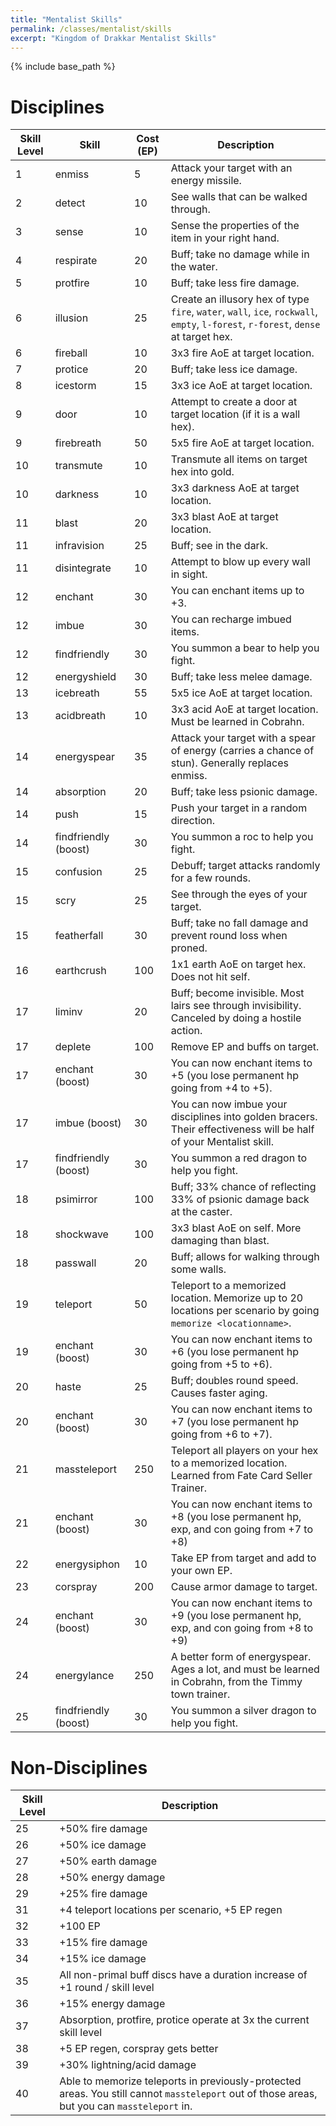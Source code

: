 ```yaml
---
title: "Mentalist Skills"
permalink: /classes/mentalist/skills
excerpt: "Kingdom of Drakkar Mentalist Skills"
---
```


{% include base_path %}

# Disciplines

Skill Level | Skill | Cost (EP) | Description
----------- | ----- | --------- | -----------
1           | enmiss        | 5   | Attack your target with an energy missile.
2           | detect        | 10  | See walls that can be walked through.
3           | sense         | 10  | Sense the properties of the item in your right hand.
4           | respirate     | 20  | Buff; take no damage while in the water.
5           | protfire      | 10  | Buff; take less fire damage.
6           | illusion      | 25  | Create an illusory hex of type `fire`, `water`, `wall`, `ice`, `rockwall`, `empty`, `l-forest`, `r-forest`, `dense` at target hex.
6           | fireball      | 10  | 3x3 fire AoE at target location.
7           | protice       | 20  | Buff; take less ice damage.
8           | icestorm      | 15  | 3x3 ice AoE at target location.
9           | door          | 10  | Attempt to create a door at target location (if it is a wall hex).
9           | firebreath    | 50  | 5x5 fire AoE at target location.
10          | transmute     | 10  | Transmute all items on target hex into gold.
10          | darkness      | 10  | 3x3 darkness AoE at target location.
11          | blast         | 20  | 3x3 blast AoE at target location.
11          | infravision   | 25  | Buff; see in the dark.
11          | disintegrate  | 10  | Attempt to blow up every wall in sight.
12          | enchant       | 30  | You can enchant items up to +3.
12          | imbue         | 30  | You can recharge imbued items.
12          | findfriendly  | 30  | You summon a bear to help you fight.
12          | energyshield  | 30  | Buff; take less melee damage.
13          | icebreath     | 55  | 5x5 ice AoE at target location.
13          | acidbreath    | 10  | 3x3 acid AoE at target location. Must be learned in Cobrahn.
14          | energyspear   | 35  | Attack your target with a spear of energy (carries a chance of stun). Generally replaces enmiss.
14          | absorption    | 20  | Buff; take less psionic damage.
14          | push          | 15  | Push your target in a random direction.
14          | findfriendly (boost) | 30 | You summon a roc to help you fight.
15          | confusion     | 25  | Debuff; target attacks randomly for a few rounds.
15          | scry          | 25  | See through the eyes of your target.
15          | featherfall   | 30  | Buff; take no fall damage and prevent round loss when proned.
16          | earthcrush    | 100 | 1x1 earth AoE on target hex. Does not hit self.
17          | liminv        | 20  | Buff; become invisible. Most lairs see through invisibility. Canceled by doing a hostile action.
17          | deplete       | 100 | Remove EP and buffs on target.
17          | enchant (boost) | 30 | You can now enchant items to +5 (you lose permanent hp going from +4 to +5).
17          | imbue (boost)   | 30 | You can now imbue your disciplines into golden bracers. Their effectiveness will be half of your Mentalist skill.
17          | findfriendly (boost) | 30 | You summon a red dragon to help you fight.
18          | psimirror     | 100  | Buff; 33% chance of reflecting 33% of psionic damage back at the caster.
18          | shockwave     | 100  | 3x3 blast AoE on self. More damaging than blast.
18          | passwall      | 20   | Buff; allows for walking through some walls.
19          | teleport      | 50   | Teleport to a memorized location. Memorize up to 20 locations per scenario by going `memorize <locationname>`.
19          | enchant (boost) | 30 | You can now enchant items to +6 (you lose permanent hp going from +5 to +6).
20          | haste         | 25   | Buff; doubles round speed. Causes faster aging.
20          | enchant (boost) | 30 | You can now enchant items to +7 (you lose permanent hp going from +6 to +7).
21          | massteleport  | 250  | Teleport all players on your hex to a memorized location. Learned from Fate Card Seller Trainer.
21          | enchant (boost) | 30 | You can now enchant items to +8 (you lose permanent hp, exp, and con going from +7 to +8)
22          | energysiphon  | 10   | Take EP from target and add to your own EP.
23          | corspray      | 200  | Cause armor damage to target.
24          | enchant (boost) | 30 | You can now enchant items to +9 (you lose permanent hp, exp, and con going from +8 to +9)
24          | energylance   | 250  | A better form of energyspear. Ages a lot, and must be learned in Cobrahn, from the Timmy town trainer.
25          | findfriendly (boost) | 30 | You summon a silver dragon to help you fight.

# Non-Disciplines

Skill Level | Description
----------- | -----------
25          | +50% fire damage
26          | +50% ice damage
27          | +50% earth damage
28          | +50% energy damage
29          | +25% fire damage
31          | +4 teleport locations per scenario, +5 EP regen
32          | +100 EP
33          | +15% fire damage
34          | +15% ice damage
35          | All non-primal buff discs have a duration increase of +1 round / skill level
36          | +15% energy damage
37          | Absorption, protfire, protice operate at 3x the current skill level
38          | +5 EP regen, corspray gets better
39          | +30% lightning/acid damage
40          | Able to memorize teleports in previously-protected areas. You still cannot `massteleport` out of those areas, but you can `massteleport` in.
